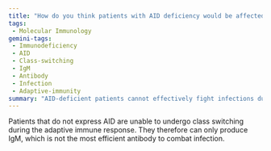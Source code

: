 ```yaml
---
title: "How do you think patients with AID deficiency would be affected?"
tags:
 - Molecular Immunology
gemini-tags:
 - Immunodeficiency
 - AID
 - Class-switching
 - IgM
 - Antibody
 - Infection
 - Adaptive-immunity
summary: "AID-deficient patients cannot effectively fight infections due to their inability to produce diverse antibody classes beyond IgM."
---
```

Patients that do not express AID are unable to undergo class switching during the adaptive immune response. They therefore can only produce IgM, which is not the most efficient antibody to combat infection.